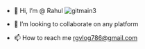 - 👋 Hi, I’m @ Rahul 
![gitmain3](https://user-images.githubusercontent.com/69352034/188733579-a319d17f-d1c0-4d5a-8bec-3a377742048b.png)


- 💞️ I’m looking to collaborate on any platform
- 📫 How to reach me rgvlog786@gmail.com

<!---
thejerk-eth/thejerk-eth is a ✨ special ✨ repository because its `README.md` (this file) appears on your GitHub profile.
You can click the Preview link to take a look at your changes.
--->
